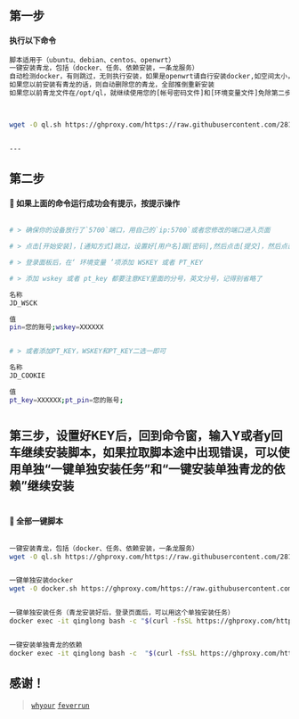 
## 第一步

#### 执行以下命令

```sh
脚本适用于（ubuntu、debian、centos、openwrt）
一键安装青龙，包括（docker、任务、依赖安装，一条龙服务）
自动检测docker，有则跳过，无则执行安装，如果是openwrt请自行安装docker,如空间太小，请挂载好盘
如果您以前安装有青龙的话，则自动删除您的青龙，全部推倒重新安装
如果您以前青龙文件在/opt/ql，就继续使用您的[帐号密码文件]和[环境变量文件]免除第二步和第三步骤，直接安装任务



wget -O ql.sh https://ghproxy.com/https://raw.githubusercontent.com/281677160/ql/main/ql.sh && bash ql.sh


---
```

## 第二步

#### 🚩 如果上面的命令运行成功会有提示，按提示操作
```sh

# > 确保你的设备放行了`5700`端口，用自己的`ip:5700`或者您修改的端口进入页面

# > 点击[开始安装]，[通知方式]跳过，设置好[用户名]跟[密码],然后点击[提交]，然后点击[去登录]，输入帐号密码完成登录!

# > 登录面板后，在‘ 环境变量 ’项添加 WSKEY 或者 PT_KEY

# > 添加 wskey 或者 pt_key 都要注意KEY里面的分号，英文分号，记得别省略了

名称
JD_WSCK

值
pin=您的账号;wskey=XXXXXX
```

```sh

# > 或者添加PT_KEY，WSKEY和PT_KEY二选一即可

名称
JD_COOKIE

值
pt_key=XXXXXX;pt_pin=您的账号;
```

#
## 第三步，设置好KEY后，回到命令窗，输入Y或者y回车继续安装脚本，如果拉取脚本途中出现错误，可以使用单独“一键单独安装任务”和“一键安装单独青龙的依赖”继续安装
#



#### 🚩 全部一键脚本

```sh

一键安装青龙，包括（docker、任务、依赖安装，一条龙服务）
wget -O ql.sh https://ghproxy.com/https://raw.githubusercontent.com/281677160/ql/main/ql.sh && bash ql.sh


一键单独安装docker
wget -O docker.sh https://ghproxy.com/https://raw.githubusercontent.com/281677160/ql/main/docker.sh && bash docker.sh


一键单独安装任务（青龙安装好后，登录页面后，可以用这个单独安装任务）
docker exec -it qinglong bash -c "$(curl -fsSL https://ghproxy.com/https://raw.githubusercontent.com/281677160/ql/main/feverrun.sh)"


一键安装单独青龙的依赖
docker exec -it qinglong bash -c  "$(curl -fsSL https://ghproxy.com/https://raw.githubusercontent.com/281677160/ql/main/npm.sh)"


```

## 感谢！

> [`whyour`](https://github.com/whyour/qinglong)
> [`feverrun`](https://github.com/feverrun/my_scripts)
